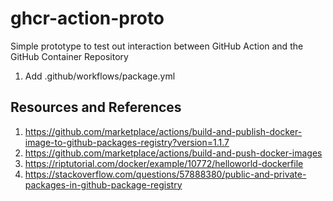 # ghcr-action-proto

Simple prototype to test out interaction between GitHub Action and the GitHub Container Repository

1. Add .github/workflows/package.yml

## Resources and References

1. https://github.com/marketplace/actions/build-and-publish-docker-image-to-github-packages-registry?version=1.1.7
1. https://github.com/marketplace/actions/build-and-push-docker-images
1. https://riptutorial.com/docker/example/10772/helloworld-dockerfile
1. https://stackoverflow.com/questions/57888380/public-and-private-packages-in-github-package-registry
